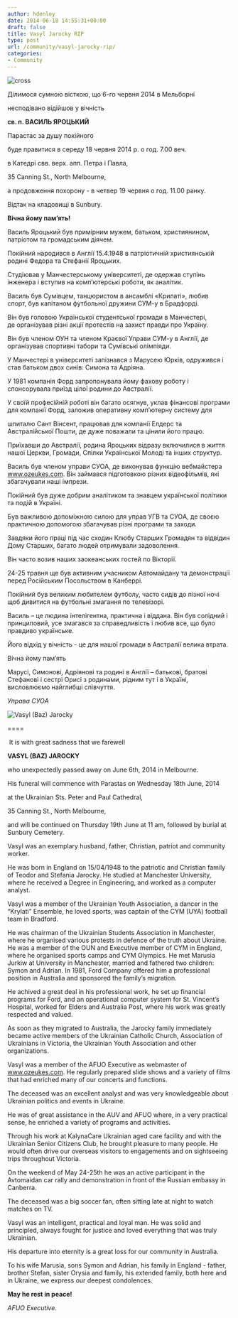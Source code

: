 ```yaml
---
author: hdenley
date: 2014-06-18 14:55:31+00:00
draft: false
title: Vasyl Jarocky RIP
type: post
url: /community/vasyl-jarocky-rip/
categories:
- Community
---
```


![cross](http://www.ozeukes.com/wp-content/uploads/2013/01/cross.jpg)





Ділимося сумною вісткою, що 6-го червня 2014 в Мельборні




несподівано відійшов у вічність




**св. п. ВACИЛЬ ЯРОЦЬКИЙ**




Парастас за душу покійного




буде правитися в середу 18 червня 2014 р. о год. 7.00 веч.




в Катедрі свв. верх. апп. Петра і Павла,




35 Canning St., North Melbourne,




а продовження похорону - в четвер 19 червня о год. 11.00 ранку.




Відтак на кладовищі в Sunbury.




**Вічна йому пам’ять!**




Василь Яроцький був примірним мужем, батьком, християнином, патріотом та громадським діячем.

Покійний народився в Англії 15.4.1948 в патріотичній християнській родині Федора та Стефанії Яроцьких.

Студіював у Манчестерському yніверситеті, де одержав ступінь iнженера і вступив на комп’ютерські роботи, як аналітик.

Василь був Сумівцем, танцюристом в ансамблі «Крилаті», любив спорт, був капітаном футбольної дружини СУМ-у в Брадфорді.

Він був головою Української студентської громади в Манчестері, де організував різні акції протестів на захист правди про Україну.

Він був членом ОУН та членом Краєвої Управи СУМ-у в Англії, де організував спортивні табори та Сумівські олімпіяди.

У Манчестері в університеті запізнався з Марусею Юрків, одружився і став батьком двох синів: Симона та Адріяна.

У 1981 компанія Форд запропонувала йому фахову роботу і спонсорувала приїзд цілої родини до Австралії.

У своїй професійній роботі він багато осягнув, уклав фінансові програми для компанії Форд, заложив оперативну комп’ютерну систему для

шпиталю Сант Вінсент, працював для компанії Елдерс та Австралійської Пошти, де дуже поважали та цінили його працю.

Приїхавши до Австралії, родина Яроцьких відразу включилися в життя нашої Церкви, Громади, Cпілки Української Молоді та інших структур.

Василь був членом управи CУОA, де виконував функцію вебмайстера www.ozeukes.com. Він займався підготовкою різних відеофільмів, які збагачували наші імпрези.

Покійний був дуже добрим аналітиком та знавцем української політики та подій в Україні.

Був важливою допоміжною силою для управ УГВ та CУОA, де своєю практичною допомогою збагачував різні програми та заходи.

Завдяки його праці під час сходин Клюбу Cтарших Громадян та відвідин Дому Cтарших, багато людей отримували задоволення.

Він часто возив наших заокеанських гостей по Вікторії.

24-25 травня ще був активним учасником Aвтомайдану та демонстрації перед Російським Посольством в Канберрі.

Покійний був великим любителем футболу, часто сидів до пізної ночі щоб дивитися на футбольні змагання по телевізорі.

Василь – це людина інтелігентна, практична і віддана. Він був солідний і принциповий, усе змагався за справедливість і любив все, що було правдиво українське.

Його відхід у вічність - це для нашої громади в Aвстралії велика втрата.

Вічна йому пам’ять

Марусі, Cимонові, Aдріянові та родині в Aнглії – батькові, братові Стефанові і сестрі Орисі з родинами, рідним тут і в Україні, висловлюємо найглибші співчуття.

_Управа CУОA_

![Vasyl (Baz) Jarocky](http://www.ozeukes.com/wp-content/uploads/2014/06/Photo0005.jpg)


====


 It is with great sadness that we farewell




**VASYL (BAZ) JAROCKY**




who unexpectedly passed away on June 6th, 2014 in Melbourne.




His funeral will commence with Parastas on Wednesday 18th June, 2014




at the Ukrainian Sts. Peter and Paul Cathedral,




35 Canning St., North Melbourne,




and will be continued on Thursday 19th June at 11 am, followed by burial at Sunbury Cemetery.




Vasyl was an exemplary husband, father, Christian, patriot and community worker.

He was born in England on 15/04/1948 to the patriotic and Christian family of Teodor and Stefania Jarocky. He studied at Manchester University, where he received a Degree in Engineering, and worked as a computer analyst.

Vasyl was a member of the Ukrainian Youth Association, a dancer in the “Krylati” Ensemble, he loved sports, was captain of the CYM (UYA) football team in Bradford.

He was chairman of the Ukrainian Students Association in Manchester, where he organised various protests in defence of the truth about Ukraine. He was a member of the OUN and Executive member of CYM in England, where he organised sports camps and CYM Olympics. He met Marusia Jurkiw at University in Manchester, married and fathered two children: Symon and Adrian. In 1981, Ford Company offered him a professional position in Australia and sponsored the family’s migration.

He achived a great deal in his professional work, he set up financial programs for Ford, and an operational computer system for St. Vincent’s Hospital, worked for Elders and Australia Post, where his work was greatly respected and valued.

As soon as they migrated to Australia, the Jarocky family immediately became active members of the Ukrainian Catholic Church, Association of Ukrainians in Victoria, the Ukrainian Youth Association and other organizations.

Vasyl was a member of the AFUO Executive as webmaster of www.ozeukes.com. He regularly prepared slide shows and a variety of films that had enriched many of our concerts and functions.

The deceased was an excellent analyst and was very knowledgeable about Ukrainian politics and events in Ukraine.

He was of great assistance in the AUV and AFUO where, in a very practical sense, he enriched a variety of programs and activities.

Through his work at KalynaCare Ukrainian aged care facility and with the Ukrainian Senior Citizens Club, he brought pleasure to many people. He would often drive our overseas visitors to engagements and on sightseeing trips throughout Victoria.

On the weekend of May 24-25th he was an active participant in the Avtomaidan car rally and demonstration in front of the Russian embassy in Canberra.

The deceased was a big soccer fan, often sitting late at night to watch matches on TV.

Vasyl was an intelligent, practical and loyal man. He was solid and principled, always fought for justice and loved everything that was truly Ukrainian.

His departure into eternity is a great loss for our community in Australia.

To his wife Marusia, sons Symon and Adrian, his family in England - father, brother Stefan, sister Orysia and family, his extended family, both here and in Ukraine, we express our deepest condolences.

**May he rest in peace!**

_AFUO Executive._
